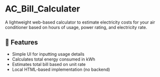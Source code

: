 # AC_Bill_Calculater
A lightweight web-based calculator to estimate electricity costs for your air conditioner based on hours of usage, power rating, and electricity rate.

## 📌 Features

- Simple UI for inputting usage details
- Calculates total energy consumed in kWh
- Estimates total bill based on unit rate
- Local HTML-based implementation (no backend)
